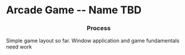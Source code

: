 
# Arcade Game -- Name TBD

<h3 align="center">Process</h3>
Simple game layout so far. Window application and game fundamentals need work
